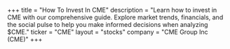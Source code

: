 +++
title = "How To Invest In CME"
description = "Learn how to invest in CME with our comprehensive guide. Explore market trends, financials, and the social pulse to help you make informed decisions when analyzing $CME."
ticker = "CME"
layout = "stocks"
company = "CME Group Inc (CME)"
+++

